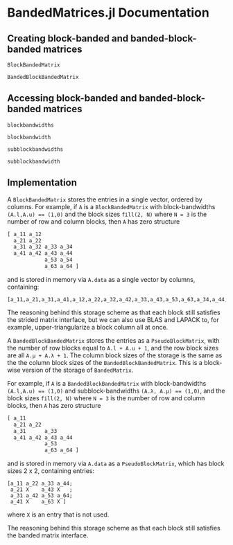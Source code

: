 # BandedMatrices.jl Documentation


## Creating block-banded and banded-block-banded matrices

```@docs
BlockBandedMatrix
```

```@docs
BandedBlockBandedMatrix
```


## Accessing block-banded and banded-block-banded matrices

```@docs
blockbandwidths
```

```@docs
blockbandwidth
```

```@docs
subblockbandwidths
```

```@docs
subblockbandwidth
```

## Implementation

A `BlockBandedMatrix` stores the entries in a single vector, ordered by columns.
For example, if `A` is a `BlockBandedMatrix` with block-bandwidths `(A.l,A.u) == (1,0)`
and the block sizes `fill(2, N)` where `N = 3` is the number
of row and column blocks, then `A` has zero structure
```julia
[ a_11 a_12
  a_21 a_22
  a_31 a_32 a_33 a_34
  a_41 a_42 a_43 a_44  
            a_53 a_54
            a_63 a_64 ]
```
and is stored in memory via `A.data` as a single vector by columns, containing:
```
[a_11,a_21,a_31,a_41,a_12,a_22,a_32,a_42,a_33,a_43,a_53,a_63,a_34,a_44,a_54,a_64]
```
The reasoning behind this storage scheme as that each block still satisfies
the strided matrix interface, but we can also use BLAS and LAPACK to, for example,
upper-triangularize a block column all at once.


A `BandedBlockBandedMatrix` stores the entries as a `PseudoBlockMatrix`,
with the number of row blocks equal to `A.l + A.u + 1`, and the row
block sizes are all `A.μ + A.λ + 1`. The column block sizes of the storage is
the same as the the column block sizes of the `BandedBlockBandedMatrix`. This
is a block-wise version of the storage of `BandedMatrix`.

For example, if `A` is a `BandedBlockBandedMatrix` with block-bandwidths `(A.l,A.u) == (1,0)`
and subblock-bandwidths `(A.λ, A.μ) == (1,0)`, and the block sizes `fill(2, N)` where `N = 3` is the number
of row and column blocks, then `A` has zero structure
```julia
[ a_11
  a_21 a_22
  a_31      a_33
  a_41 a_42 a_43 a_44  
            a_53    
            a_63 a_64 ]
```
and is stored in memory via `A.data` as a `PseudoBlockMatrix`, which has block sizes
2 x 2, containing entries:
```
[a_11 a_22 a_33 a_44;
 a_21 X    a_43 X   ;
 a_31 a_42 a_53 a_64;
 a_41 X    a_63 X ]
```
where `X` is an entry that is not used.

The reasoning behind this storage scheme as that each block still satisfies
the banded matrix interface.
